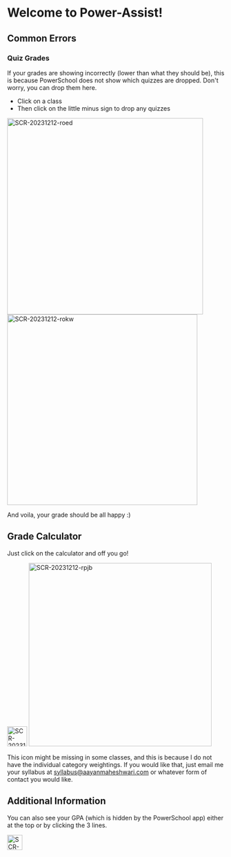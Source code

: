 
# Welcome to Power-Assist!

## Common Errors

### Quiz Grades

If your grades are showing incorrectly (lower than what they should be), this is because PowerSchool does not show which quizzes are dropped. Don't worry, you can drop them here.

- Click on a class
- Then click on the little minus sign to drop any quizzes

<img width="454" alt="SCR-20231212-roed" src="https://github.com/amaheshwari01/Power-Assist/assets/68670569/b93430b9-7c9a-4366-9ed8-de774e5e8f6c">

<img width="441" alt="SCR-20231212-rokw" src="https://github.com/amaheshwari01/Power-Assist/assets/68670569/0d6f0d02-6fb8-417b-b731-a980156ad493">

And voila, your grade should be all happy :)

## Grade Calculator

Just click on the calculator and off you go!

<img width="46" alt="SCR-20231212-rpeb" src="https://github.com/amaheshwari01/Power-Assist/assets/68670569/99fad495-3828-4c4e-8e48-54e6eccc886d">
<img width="424" alt="SCR-20231212-rpjb" src="https://github.com/amaheshwari01/Power-Assist/assets/68670569/21434f6d-6dee-4ec4-8030-c3a2fea5360c">



This icon might be missing in some classes, and this is because I do not have the individual category weightings. If you would like that, just email me your syllabus at syllabus@aayanmaheshwari.com or whatever form of contact you would like.

## Additional Information

You can also see your GPA (which is hidden by the PowerSchool app) either at the top or by clicking the 3 lines.

<img width="35" alt="SCR-20231212-rpuf" src="https://github.com/amaheshwari01/Power-Assist/assets/68670569/87c1b394-f006-4c72-a3e6-4349c79a1179">
